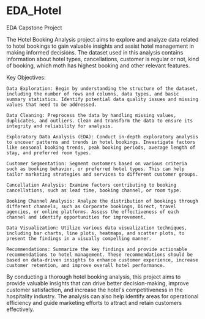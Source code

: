 # EDA_Hotel
EDA Capstone Project


The Hotel Booking Analysis project aims to explore and analyze data related to hotel bookings to gain valuable insights and assist hotel management in making informed decisions. The dataset used in this analysis contains information about hotel types, cancellations, customer is regular or not, kind of booking, which moth has highest booking and other relevant features.

Key Objectives:

    Data Exploration: Begin by understanding the structure of the dataset, including the number of rows and columns, data types, and basic summary statistics. Identify potential data quality issues and missing values that need to be addressed.

    Data Cleaning: Preprocess the data by handling missing values, duplicates, and outliers. Clean and transform the data to ensure its integrity and reliability for analysis.

    Exploratory Data Analysis (EDA): Conduct in-depth exploratory analysis to uncover patterns and trends in hotel bookings. Investigate factors like seasonal booking trends, peak booking periods, average length of stay, and preferred room types.

    Customer Segmentation: Segment customers based on various criteria such as booking behavior, or preferred hotel types. This can help tailor marketing strategies and services to different customer groups.

    Cancellation Analysis: Examine factors contributing to booking cancellations, such as lead time, booking channel, or room type.

    Booking Channel Analysis: Analyze the distribution of bookings through different channels, such as Corporate bookings, Direct, travel agencies, or online platforms. Assess the effectiveness of each channel and identify opportunities for improvement.

    Data Visualization: Utilize various data visualization techniques, including bar charts, line plots, heatmaps, and scatter plots, to present the findings in a visually compelling manner.

    Recommendations: Summarize the key findings and provide actionable recommendations to hotel management. These recommendations should be based on data-driven insights to enhance customer experience, increase customer retention, and improve overall hotel performance.

By conducting a thorough hotel booking analysis, this project aims to provide valuable insights that can drive better decision-making, improve customer satisfaction, and increase the hotel's competitiveness in the hospitality industry. The analysis can also help identify areas for operational efficiency and guide marketing efforts to attract and retain customers effectively.
